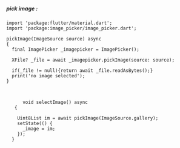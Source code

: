 ##### pick image :


    import 'package:flutter/material.dart';
    import 'package:image_picker/image_picker.dart';

    pickImage(ImageSource source) async
    {
      final ImagePicker _imagepicker = ImagePicker();

      XFile? _file = await _imagepicker.pickImage(source: source);

      if(_file != null){return await _file.readAsBytes();}
      print('no image selected');
    }
    
    
    
          void selectImage() async
       {

        Uint8List im = await pickImage(ImageSource.gallery);
        setState(() {
          _image = im;
        });
      }


        
